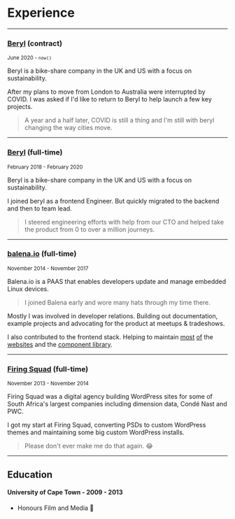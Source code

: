 # Experience

<hr/>

### [Beryl](https://beryl.cc) (contract) 

<small>June 2020 - `now()`</small>

Beryl is a bike-share company in the UK and US with a focus on sustainability.

After my plans to move from London to Australia were interrupted by COVID. I was asked 
if I'd like to return to Beryl to help launch a few key projects. 

> A year and a half later, COVID is still a thing and I'm still with beryl changing the way cities move.

<hr/>

### [Beryl](https://beryl.cc) (full-time) 

<small>February 2018 - February 2020</small>

Beryl is a bike-share company in the UK and US with a focus on sustainability.

I joined beryl as a frontend Engineer. But quickly migrated to the backend and then to team lead.

> I steered engineering efforts with help from our CTO and helped take the product from 0 to over a million journeys.

<hr/>

### [balena.io](https://balena.io) (full-time) 

<small>November 2014 - November 2017</small>

Balena.io is a PAAS that enables developers update and manage embedded Linux devices.

> I joined Balena early and wore many hats through my time there.

Mostly I was involved in developer relations. Building out documentation, example projects and advocating for the product at meetups & tradeshows.

I also contributed to the frontend stack. Helping to maintain [most](https://etcher.io/) [of](https://balenaos.io/) the [websites](https://www.balena.io/) and the [component library](https://github.com/balena-io-modules/rendition).

<hr/>

### [Firing Squad](http://firingsquad.co.za/) (full-time)

<small>November 2013 -  November 2014</small>

Firing Squad was a digital agency building WordPress sites for some of South Africa's largest companies including dimension data, Condé Nast and PWC.

I got my start at Firing Squad, converting PSDs to custom WordPress themes and maintaining some big custom WordPress installs.

> Please don't ever make me do that again. 😂

<hr />

## Education

#### University of Cape Town - 2009 - 2013

- Honours Film and Media 🤷
